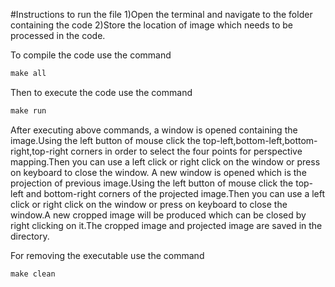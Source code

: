 #Instructions to run the file
1)Open the terminal and navigate to the folder containing the code
2)Store the location of image which needs to be processed in the code.

To compile the code use the command

```C
make all 
```

Then to execute the code use the command

```C
make run
```

After executing above commands, a window is opened  containing the image.Using the left button of mouse click the top-left,bottom-left,bottom-right,top-right corners in order to select the four points for perspective mapping.Then you can use a left click or right click on the window or press on keyboard to close the window. A new window is opened which is the projection of previous image.Using the left button of mouse click the top-left and bottom-right corners of the projected image.Then you can use a left click or right click on the window or press on keyboard to close the window.A new cropped image will be produced which can be closed by right clicking on it.The cropped image and projected image are saved in the directory.

For removing the executable use the command

```C
make clean
```